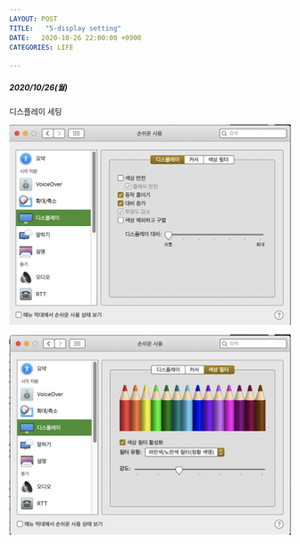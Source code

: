 ```yaml
---
LAYOUT: POST
TITLE:   "5-display setting"
DATE:   2020-10-26 22:00:00 +0900
CATEGORIES: LIFE

---
```




#####  2020/10/26(월)


디스플레이 세팅

![](/images/setting1.png)

![](/images/setting2.png)

